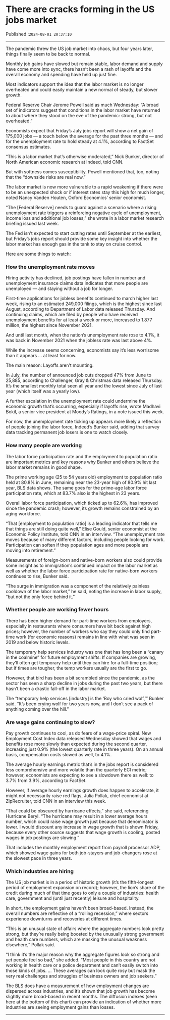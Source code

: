 # There are cracks forming in the US jobs market

Published :`2024-08-01 20:37:10`

---

The pandemic threw the US job market into chaos, but four years later, things finally seem to be back to normal.

Monthly job gains have slowed but remain stable, labor demand and supply have come more into sync, there hasn’t been a rash of layoffs and the overall economy and spending have held up just fine.

Most indicators support the idea that the labor market is no longer overheated and could easily maintain a new normal of steady, but slower growth.

Federal Reserve Chair Jerome Powell said as much Wednesday: “A broad set of indicators suggest that conditions in the labor market have returned to about where they stood on the eve of the pandemic: strong, but not overheated.”

Economists expect that Friday’s July jobs report will show a net gain of 175,000 jobs — a touch below the average for the past three months — and for the unemployment rate to hold steady at 4.1%, according to FactSet consensus estimates.

“This is a labor market that’s otherwise moderated,” Nick Bunker, director of North American economic research at Indeed, told CNN.

But with softness comes susceptibility. Powell mentioned that, too, noting that the “downside risks are real now.”

The labor market is now more vulnerable to a rapid weakening if there were to be an unexpected shock or if interest rates stay this high for much longer, noted Nancy Vanden Houten, Oxford Economics’ senior economist.

“The [Federal Reserve] needs to guard against a scenario where a rising unemployment rate triggers a reinforcing negative cycle of unemployment, income loss and additional job losses,” she wrote in a labor market research briefing issued last week.

The Fed isn’t expected to start cutting rates until September at the earliest, but Friday’s jobs report should provide some key insight into whether the labor market has enough gas in the tank to stay on cruise control.

Here are some things to watch:

### How the unemployment rate moves

Hiring activity has declined, job postings have fallen in number and unemployment insurance claims data indicates that more people are unemployed — and staying without a job for longer.

First-time applications for jobless benefits continued to march higher last week, rising to an estimated 249,000 filings, which is the highest since last August, according to Department of Labor data released Thursday. And continuing claims, which are filed by people who have received unemployment benefits for at least a week or more, increased to 1.877 million, the highest since November 2021.

And until last month, when the nation’s unemployment rate rose to 4.1%, it was back in November 2021 when the jobless rate was last above 4%.

While the increase seems concerning, economists say it’s less worrisome than it appears … at least for now.

The main reason: Layoffs aren’t mounting.

In July, the number of announced job cuts dropped 47% from June to 25,885, according to Challenger, Gray & Christmas data released Thursday. It’s the smallest monthly total seen all year and the lowest since July of last year (which itself was a yearly low).

A further escalation in the unemployment rate could undermine the economic growth that’s occurring, especially if layoffs rise, wrote Madhavi Bokil, a senior vice president at Moody’s Ratings, in a note issued this week.

For now, the unemployment rate ticking up appears more likely a reflection of people joining the labor force, Indeed’s Bunker said, adding that survey data tracking permanent job losers is one to watch closely.

### How many people are working

The labor force participation rate and the employment to population ratio are important metrics and key reasons why Bunker and others believe the labor market remains in good shape.

The prime working age (25 to 54 years old) employment to population ratio held at 80.8% in June, remaining near the 23-year high of 80.9% hit last year, BLS data shows. The same goes for the prime-age labor force participation rate, which at 83.7% also is the highest in 23 years.

Overall labor force participation, which ticked up to 62.6%, has improved since the pandemic crash; however, its growth remains constrained by an aging workforce.

“That [employment to population ratio] is a leading indicator that tells me that things are still doing quite well,” Elise Gould, senior economist at the Economic Policy Institute, told CNN in an interview. “The unemployment rate moves because of many different factors, including people looking for work. Participation can soften if they population ages and more people are moving into retirement.”

Measurements of foreign-born and native-born workers also could provide some insight as to immigration’s continued impact on the labor market as well as whether the labor force participation rate for native-born workers continues to rise, Bunker said.

“The surge in immigration was a component of the relatively painless cooldown of the labor market,” he said, noting the increase in labor supply, “but not the only force behind it.”

### Whether people are working fewer hours

There has been higher demand for part-time workers from employers, especially in restaurants where consumers have bit back against high prices; however, the number of workers who say they could only find part-time work (for economic reasons) remains in line with what was seen in 2019 and below historic levels.

The temporary help services industry was one that has long been a “canary in the coalmine” for future employment shifts: If companies are growing, they’ll often get temporary help until they can hire for a full-time position; but if times are tougher, the temp workers usually are the first to go.

However, that bird has been a bit scrambled since the pandemic, as the sector has seen a sharp decline in jobs during the past two years, but there hasn’t been a drastic fall-off in the labor market.

The “temporary help services [industry] is the ‘Boy who cried wolf,’” Bunker said. “It’s been crying wolf for two years now, and I don’t see a pack of anything coming over the hill.”

### Are wage gains continuing to slow?

Pay growth continues to cool, as do fears of a wage-price spiral. New Employment Cost Index data released Wednesday showed that wages and benefits rose more slowly than expected during the second quarter, increasing just 0.9% (the lowest quarterly rate in three years). On an annual basis, compensation costs slowed as well, to 4.1%.

The average hourly earnings metric that’s in the jobs report is considered less comprehensive and more volatile than the quarterly ECI metric; however, economists are expecting to see a slowdown there as well: to 3.7% from 3.9%, according to FactSet.

However, if average hourly earnings growth does happen to accelerate, it might not necessarily raise red flags, Julia Pollak, chief economist at ZipRecruiter, told CNN in an interview this week.

“That could be obscured by hurricane effects,” she said, referencing Hurricane Beryl. “The hurricane may result in a lower average hours number, which could raise wage growth just because that denominator is lower. I would discount any increase in wage growth that is shown Friday, because every other source suggests that wage growth is cooling, posted wages in job postings are slowing.”

That includes the monthly employment report from payroll processor ADP, which showed wage gains for both job-stayers and job-changers rose at the slowest pace in three years.

### Which industries are hiring

The US job market is in a period of historic growth (it’s the fifth-longest period of employment expansion on record); however, the lion’s share of the credit during much of that time goes to only a couple of industries: health care, government and (until just recently) leisure and hospitality.

In short, the employment gains haven’t been broad-based. Instead, the overall numbers are reflective of a “rolling recession,” where sectors experience downturns and recoveries at different times.

“This is an unusual state of affairs where the aggregate numbers look pretty strong, but they’re really being boosted by the unusually strong government and health care numbers, which are masking the unusual weakness elsewhere,” Pollak said.

“I think it’s the major reason why the aggregate figures look so strong and yet people feel so bad,” she added. “Most people in this country are not working in health care or a police department and can’t easily switch into those kinds of jobs. … These averages can look quite rosy but mask the very real challenges and struggles of business owners and job seekers.”

The BLS does have a measurement of how employment changes are dispersed across industries, and it’s shown that job growth has become slightly more broad-based in recent months. The diffusion indexes (seen here at the bottom of this chart) can provide an indication of whether more industries are seeing employment gains than losses.

---

